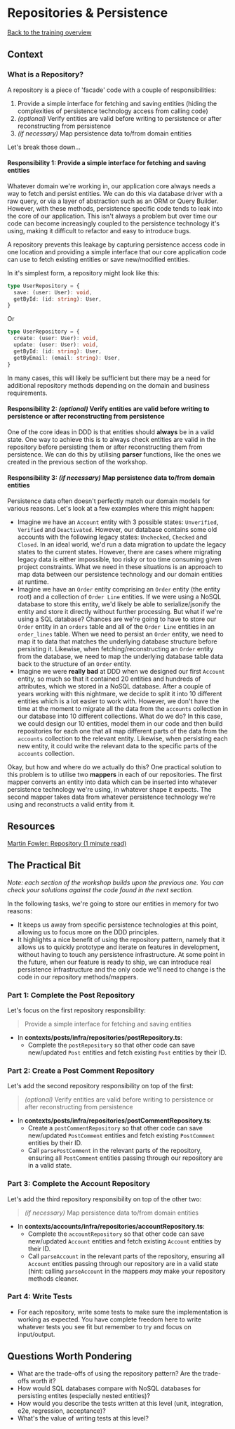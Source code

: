 # Repositories & Persistence

[Back to the training overview](https://github.com/PensionBee/ddd-workshop#ddd-workshop-overview)

## Context

### What is a Repository?

A repository is a piece of 'facade' code with a couple of responsibilities:

1. Provide a simple interface for fetching and saving entities (hiding the complexities of persistence technology access from calling code)
2. *(optional)* Verify entities are valid before writing to persistence or after reconstructing from persistence
3. *(if necessary)* Map persistence data to/from domain entities

Let's break those down...

#### Responsibility 1: Provide a simple interface for fetching and saving entities

Whatever domain we're working in, our application core always needs a way to fetch and persist entities. We can do this via database driver with a raw query, or via a layer of abstraction such as an ORM or Query Builder. However, with these methods, persistence specific code tends to leak into the core of our application. This isn't always a problem but over time our code can become increasingly coupled to the persistence technology it's using, making it difficult to refactor and easy to introduce bugs.

A repository prevents this leakage by capturing persistence access code in one location and providing a simple interface that our core application code can use to fetch existing entities or save new/modified entities.

In it's simplest form, a repository might look like this:

```ts
type UserRepository = {
  save: (user: User): void,
  getById: (id: string): User,
}
```

Or

```ts
type UserRepository = {
  create: (user: User): void,
  update: (user: User): void,
  getById: (id: string): User,
  getByEmail: (email: string): User,
}
```

In many cases, this will likely be sufficient but there may be a need for additional repository methods depending on the domain and business requirements.

#### Responsibility 2: *(optional)* Verify entities are valid before writing to persistence or after reconstructing from persistence

One of the core ideas in DDD is that entities should **always** be in a valid state. One way to achieve this is to always check entities are valid in the repository before persisting them or after reconstructing them from persistence. We can do this by utilising **parser** functions, like the ones we created in the previous section of the workshop.

#### Responsibility 3: *(if necessary)* Map persistence data to/from domain entities

Persistence data often doesn't perfectly match our domain models for various reasons. Let's look at a few examples where this might happen:

- Imagine we have an `Account` entity with 3 possible states: `Unverified`, `Verified` and `Deactivated`. However, our database contains some old accounts with the following legacy states: `Unchecked`, `Checked` and `Closed`. In an ideal world, we'd run a data migration to update the legacy states to the current states. However, there are cases where migrating legacy data is either impossible, too risky or too time consuming given project constraints. What we need in these situations is an approach to map data between our persistence technology and our domain entities at runtime.
- Imagine we have an `Order` entity comprising an `Order` entity (the entity root) and a collection of `Order Line` entities. If we were using a NoSQL database to store this entity, we'd likely be able to serialize/jsonify the entity and store it directly without further processing. But what if we're using a SQL database? Chances are we're going to have to store our `Order` entity in an `orders` table and all of the `Order Line` entities in an `order_lines` table. When we need to persist an `Order` entity, we need to map it to data that matches the underlying database structure before persisting it. Likewise, when fetching/reconstructing an `Order` entity from the database, we need to map the underlying database table data back to the structure of an `Order` entity.
- Imagine we were **really bad** at DDD when we designed our first `Account` entity, so much so that it contained 20 entities and hundreds of attributes, which we stored in a NoSQL database. After a couple of years working with this nightmare, we decide to split it into 10 different entities which is a lot easier to work with. However, we don't have the time at the moment to migrate all the data from the `accounts` collection in our database into 10 different collections. What do we do? In this case, we could design our 10 entities, model them in our code and then build repositories for each one that all map different parts of the data from the `accounts` collection to the relevant entity. Likewise, when persisting each new entity, it could write the relevant data to the specific parts of the `accounts` collection.

Okay, but how and where do we actually do this? One practical solution to this problem is to utilise two **mappers** in each of our repositories. The first mapper converts an entity into data which can be inserted into whatever persistence technology we're using, in whatever shape it expects. The second mapper takes data from whatever persistence technology we're using and reconstructs a valid entity from it.

## Resources

[Martin Fowler: Repository (1 minute read)](https://martinfowler.com/eaaCatalog/repository.html)

## The Practical Bit

*Note: each section of the workshop builds upon the previous one. You can check your solutions against the code found in the next section.*

In the following tasks, we're going to store our entities in memory for two reasons:

- It keeps us away from specific persistence technologies at this point, allowing us to focus more on the DDD principles.
- It highlights a nice benefit of using the repository pattern, namely that it allows us to quickly prototype and iterate on features in development, without having to touch any persistence infrastructure. At some point in the future, when our feature is ready to ship, we can introduce real persistence infrastructure and the only code we'll need to change is the code in our repository methods/mappers.

### Part 1: Complete the Post Repository

Let's focus on the first repository responsibility:

> Provide a simple interface for fetching and saving entities

- In **contexts/posts/infra/repositories/postRepository.ts**:
  - Complete the `postRepository` so that other code can save new/updated `Post` entities and fetch existing `Post` entities by their ID.

### Part 2: Create a Post Comment Repository

Let's add the second repository responsibility on top of the first:

> *(optional)* Verify entities are valid before writing to persistence or after reconstructing from persistence

- In **contexts/posts/infra/repositories/postCommentRepository.ts**:
  - Create a `postCommentRepository` so that other code can save new/updated `PostComment` entities and fetch existing `PostComment` entities by their ID.
  - Call `parsePostComment` in the relevant parts of the repository, ensuring all `PostComment` entities passing through our repository are in a valid state.

### Part 3: Complete the Account Repository

Let's add the third repository responsibility on top of the other two:

> *(if necessary)* Map persistence data to/from domain entities

- In **contexts/accounts/infra/repositories/accountRepository.ts**:
  - Complete the `accountRepository` so that other code can save new/updated `Account` entities and fetch existing `Account` entities by their ID.
  - Call `parseAccount` in the relevant parts of the repository, ensuring all `Account` entities passing through our repository are in a valid state (hint: calling `parseAccount` in the mappers *may* make your repository methods cleaner.

### Part 4: Write Tests

- For each repository, write some tests to make sure the implementation is working as expected. You have complete freedom here to write whatever tests you see fit but remember to try and focus on input/output.

## Questions Worth Pondering

- What are the trade-offs of using the repository pattern? Are the trade-offs worth it?
- How would SQL databases compare with NoSQL databases for persisting entites (especially nested entities)?
- How would you describe the tests written at this level (unit, integration, e2e, regression, acceptance)?
- What's the value of writing tests at this level?
